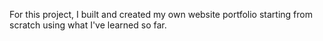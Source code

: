 For this project, I built and created my own website portfolio starting from scratch using what I've learned so far.
